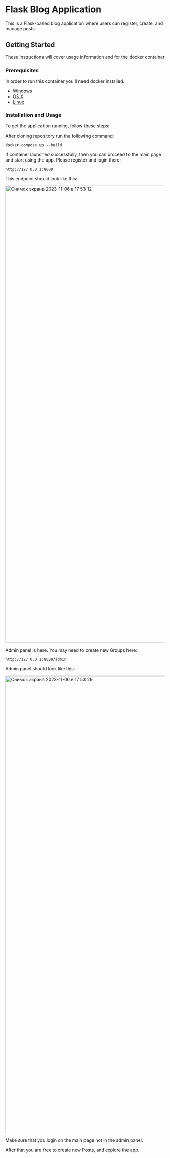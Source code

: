# Flask Blog Application

This is a Flask-based blog application where users can register, create, and manage posts.

## Getting Started

These instructions will cover usage information and for the docker container 

### Prerequisites

In order to run this container you'll need docker installed.

* [Windows](https://docs.docker.com/windows/started)
* [OS X](https://docs.docker.com/mac/started/)
* [Linux](https://docs.docker.com/linux/started/)

### Installation and Usage

To get the application running, follow these steps:

After cloning repository run the following command:

```shell
docker-compose up --build
```

If container launched successfully, then you can proceed to the main page and start using the app. Please register and login there:

```shell
http://127.0.0.1:8000
```

This endpoint should look like this:

<img width="1440" alt="Снимок экрана 2023-11-06 в 17 53 12" src="https://github.com/quareeem/flask_proj_quantori_py_school_2023/assets/120713656/80926009-f9fc-4b26-9870-37c6b836ca93">








Admin panel is here. You may need to create new Groups here:
```shell
http://127.0.0.1:8000/admin
```

Admin panel should look like this:

<img width="1440" alt="Снимок экрана 2023-11-06 в 17 53 29" src="https://github.com/quareeem/flask_proj_quantori_py_school_2023/assets/120713656/6246da06-b039-4898-9fd6-56a5794b37c0">










Make sure that you login on the main page not in the admin panel.

After that you are free to create new Posts, and explore the app.
